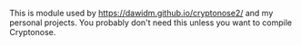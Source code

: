 This is module used by https://dawidm.github.io/cryptonose2/ and my personal projects. You probably don't need this unless you want to compile Cryptonose.